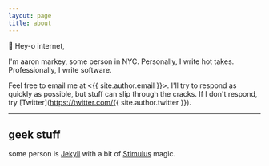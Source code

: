 ```yaml
---
layout: page
title: about
---
```


👋 Hey-o internet,

I'm aaron markey, some person in NYC. Personally, I write hot takes. Professionally, I write software.

Feel free to email me at <{{ site.author.email }}>.
I'll try to respond as quickly as possible, but stuff can slip through
the cracks. If I don't respond, try [Twitter](https://twitter.com/{{ site.author.twitter }}).

---

## geek stuff

some person is [Jekyll](https://jekyllrb.com/) with a bit of [Stimulus](https://stimulus.hotwire.dev/) magic.
